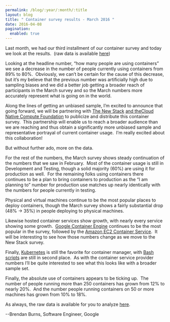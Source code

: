 ```yaml
---
permalink: /blog/:year/:month/:title
layout: blog
title: " Container survey results - March 2016 "
date: 2016-04-08
pagination:
  enabled: true
---
```

Last month, we had our third installment of our container survey and today we look at the results. &nbsp;(raw data is available [here](https://docs.google.com/spreadsheets/d/13356w6I2xxKnmjblFSsKGVANZGGlX2yFMzb8eOIe2Oo/edit?usp=sharing))


Looking at the headline number, “how many people are using containers” we see a decrease in the number of people currently using containers from 89% to 80%. &nbsp;Obviously, we can’t be certain for the cause of this decrease, but it’s my believe that the previous number was artificially high due to sampling biases and we did a better job getting a broader reach of participants in the March survey and so the March numbers more accurately represent what is going on in the world.


Along the lines of getting an unbiased sample, I’m excited to announce that going forward, we will be partnering with [The New Stack](http://thenewstack.io/) [and the](http://thenewstack.io/)[Cloud Native Compute Foundation](http://cncf.io/) to publicize and distribute this container survey. &nbsp;This partnership will enable us to reach a broader audience than we are reaching and thus obtain a significantly more unbiased sample and representative portrayal of current container usage. &nbsp;I’m really excited about this collaboration!


But without further ado, more on the data.


For the rest of the numbers, the March survey shows steady continuation of the numbers that we saw in February. &nbsp;Most of the container usage is still in Development and Testing, though a solid majority (60%) are using it for production as well. &nbsp;For the remaining folks using containers there continues to be a plan to bring containers to production as the “I am planning to” number for production use matches up nearly identically with the numbers for people currently in testing.


Physical and virtual machines continue to be the most popular places to deploy containers, though the March survey shows a fairly substantial drop (48% -\> 35%) in people deploying to physical machines.


Likewise hosted container services show growth, with nearly every service showing some growth. &nbsp;[Google Container Engine](https://cloud.google.com/container-engine/) continues to be the most popular in the survey, followed by the [Amazon EC2 Container Service](https://aws.amazon.com/ecs/). &nbsp;It will be interesting to see how those numbers change as we move to the New Stack survey.


Finally, [Kubernetes](http://kubernetes.io/) is still the favorite for container manager, with [Bash scripts](http://tldp.org/HOWTO/Bash-Prog-Intro-HOWTO.html) are still in second place. &nbsp;As with the container service provider numbers I’ll be quite interested to see what this looks like with a broader sample set.


Finally, the absolute use of containers appears to be ticking up. &nbsp;The number of people running more than 250 containers has grown from 12% to nearly 20%. &nbsp;And the number people running containers on 50 or more machines has grown from 10% to 18%.

As always, the raw data is available for you to analyze [here](https://docs.google.com/spreadsheets/d/13356w6I2xxKnmjblFSsKGVANZGGlX2yFMzb8eOIe2Oo/edit?usp=sharing).  

--Brendan Burns, Software Engineer, Google
